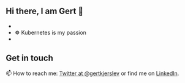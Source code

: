 ## Hi there, I am Gert 👋

- 
- ☸ Kubernetes is my passion
- 

## Get in touch
📫 How to reach me: [Twitter at @gertkjerslev](https://twitter.com/gertkjerslev) or find me on [LinkedIn](https://linkedin.com/in/gertkjerslev).
<!--
**gertkjerslev/gertkjerslev** is a ✨ _special_ ✨ repository because its `README.md` (this file) appears on your GitHub profile.

Here are some ideas to get you started:

- 🔭 I’m currently working on ...
- 🌱 I’m currently learning ...
- 👯 I’m looking to collaborate on ...
- 🤔 I’m looking for help with ...
- 💬 Ask me about ...
- 😄 Pronouns: ...
- ⚡ Fun fact: ...
-->
